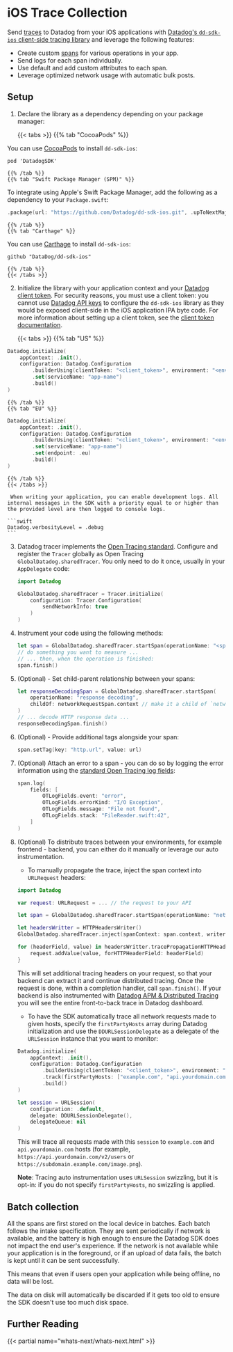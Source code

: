 # iOS Trace Collection

Send [traces][1] to Datadog from your iOS applications with [Datadog's `dd-sdk-ios` client-side tracing library][2] and leverage the following features:

* Create custom [spans][3] for various operations in your app.
* Send logs for each span individually.
* Use default and add custom attributes to each span.
* Leverage optimized network usage with automatic bulk posts.

## Setup

1. Declare the library as a dependency depending on your package manager:

    {{< tabs >}}
    {{% tab "CocoaPods" %}}

You can use [CocoaPods][4] to install `dd-sdk-ios`:
```
pod 'DatadogSDK'
```

[4]: https://cocoapods.org/

    {{% /tab %}}
    {{% tab "Swift Package Manager (SPM)" %}}

To integrate using Apple's Swift Package Manager, add the following as a dependency to your `Package.swift`:
```swift
.package(url: "https://github.com/Datadog/dd-sdk-ios.git", .upToNextMajor(from: "1.0.0"))
```

    {{% /tab %}}
    {{% tab "Carthage" %}}

You can use [Carthage][5] to install `dd-sdk-ios`:
```
github "DataDog/dd-sdk-ios"
```

[5]: https://github.com/Carthage/Carthage

    {{% /tab %}}
    {{< /tabs >}}

2. Initialize the library with your application context and your [Datadog client token][6]. For security reasons, you must use a client token: you cannot use [Datadog API keys][7] to configure the `dd-sdk-ios` library as they would be exposed client-side in the iOS application IPA byte code. For more information about setting up a client token, see the [client token documentation][6].

    {{< tabs >}}
    {{% tab "US" %}}

```swift
Datadog.initialize(
    appContext: .init(),
    configuration: Datadog.Configuration
        .builderUsing(clientToken: "<client_token>", environment: "<environment_name>")
        .set(serviceName: "app-name")
        .build()
)
```

    {{% /tab %}}
    {{% tab "EU" %}}

```swift
Datadog.initialize(
    appContext: .init(),
    configuration: Datadog.Configuration
        .builderUsing(clientToken: "<client_token>", environment: "<environment_name>")
        .set(serviceName: "app-name")
        .set(endpoint: .eu)
        .build()
)
```

    {{% /tab %}}
    {{< /tabs >}}

     When writing your application, you can enable development logs. All internal messages in the SDK with a priority equal to or higher than the provided level are then logged to console logs.

    ```swift
    Datadog.verbosityLevel = .debug
    ```

3. Datadog tracer implements the [Open Tracing standard][8]. Configure and register the `Tracer` globally as Open Tracing `GlobalDatadog.sharedTracer`. You only need to do it once, usually in your `AppDelegate` code:

    ```swift
    import Datadog

    GlobalDatadog.sharedTracer = Tracer.initialize(
        configuration: Tracer.Configuration(
            sendNetworkInfo: true
        )
    )
    ```

4. Instrument your code using the following methods:

    ```swift
    let span = GlobalDatadog.sharedTracer.startSpan(operationName: "<span_name>")
    // do something you want to measure ...
    // ... then, when the operation is finished:
    span.finish()
    ```

5. (Optional) - Set child-parent relationship between your spans:

    ```swift
    let responseDecodingSpan = GlobalDatadog.sharedTracer.startSpan(
        operationName: "response decoding",
        childOf: networkRequestSpan.context // make it a child of `networkRequestSpan`
    )
    // ... decode HTTP response data ...
    responseDecodingSpan.finish()
    ```

6. (Optional) - Provide additional tags alongside your span:

    ```swift
    span.setTag(key: "http.url", value: url)
    ```

7. (Optional) Attach an error to a span - you can do so by logging the error information using the [standard Open Tracing log fields][9]:

    ```swift
    span.log(
        fields: [
            OTLogFields.event: "error",
            OTLogFields.errorKind: "I/O Exception",
            OTLogFields.message: "File not found",
            OTLogFields.stack: "FileReader.swift:42",
        ]
    )
    ```

8. (Optional) To distribute traces between your environments, for example frontend - backend, you can either do it manually or leverage our auto instrumentation.

    * To manually propagate the trace, inject the span context into `URLRequest` headers:

    ```swift
    import Datadog

    var request: URLRequest = ... // the request to your API

    let span = GlobalDatadog.sharedTracer.startSpan(operationName: "network request")

    let headersWritter = HTTPHeadersWriter()
    GlobalDatadog.sharedTracer.inject(spanContext: span.context, writer: headersWritter)

    for (headerField, value) in headersWritter.tracePropagationHTTPHeaders {
        request.addValue(value, forHTTPHeaderField: headerField)
    }
    ```
    This will set additional tracing headers on your request, so that your backend can extract it and continue distributed tracing. Once the request is done, within a completion handler, call `span.finish()`. If your backend is also instrumented with [Datadog APM & Distributed Tracing][10] you will see the entire front-to-back trace in Datadog dashboard.

    * To have the SDK automatically trace all network requests made to given hosts, specify the `firstPartyHosts` array during Datadog initialization and use the `DDURLSessionDelegate` as a delegate of the `URLSession` instance that you want to monitor:

    ```swift
    Datadog.initialize(
        appContext: .init(),
        configuration: Datadog.Configuration
            .builderUsing(clientToken: "<client_token>", environment: "<environment_name>")
            .track(firstPartyHosts: ["example.com", "api.yourdomain.com"])
            .build()
    )

    let session = URLSession(
        configuration: .default,
        delegate: DDURLSessionDelegate(),
        delegateQueue: nil
    )
    ```
    This will trace all requests made with this `session` to `example.com` and `api.yourdomain.com` hosts (for example, `https://api.yourdomain.com/v2/users` or `https://subdomain.example.com/image.png`).

    **Note**: Tracing auto instrumentation uses `URLSession` swizzling, but it is opt-in: if you do not specify `firstPartyHosts`, no swizzling is applied.


## Batch collection

All the spans are first stored on the local device in batches. Each batch follows the intake specification. They are sent periodically if network is available, and the battery is high enough to ensure the Datadog SDK does not impact the end user's experience. If the network is not available while your application is in the foreground, or if an upload of data fails, the batch is kept until it can be sent successfully.

This means that even if users open your application while being offline, no data will be lost.

The data on disk will automatically be discarded if it gets too old to ensure the SDK doesn't use too much disk space.

## Further Reading

{{< partial name="whats-next/whats-next.html" >}}

[1]: https://docs.datadoghq.com/tracing/visualization/#trace
[2]: https://github.com/DataDog/dd-sdk-ios
[3]: https://docs.datadoghq.com/tracing/visualization/#spans
[6]: https://docs.datadoghq.com/account_management/api-app-keys/#client-tokens
[7]: https://docs.datadoghq.com/account_management/api-app-keys/#api-keys
[8]: https://opentracing.io
[9]: https://github.com/opentracing/specification/blob/master/semantic_conventions.md#log-fields-table
[10]: https://docs.datadoghq.com/tracing/
